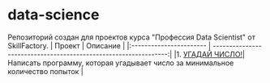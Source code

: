 # data-science 
Репозиторий создан для проектов курса "Профессия Data Scientist" от SkillFactory.
| Проект                  | Описание                                                         |
|:----------------------- | ----------------------------------------------------------------:|
|1. [УГАДАЙ ЧИСЛО!](https://github.com/Artemiy-data/data-science/tree/master/module_0)| Написать программу, которая угадывает число за минимальное количество попыток |
